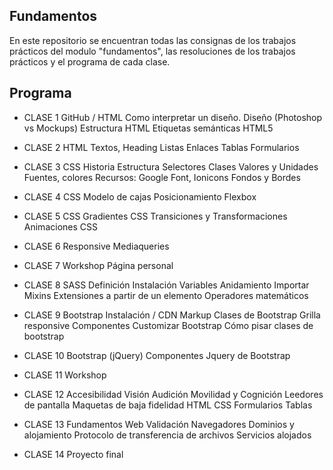 **Fundamentos**
-------------

En este repositorio se encuentran todas las consignas de los trabajos prácticos del modulo "fundamentos", las resoluciones de los trabajos prácticos y el programa de cada clase.

**Programa**
-------------

- CLASE 1
GitHub / HTML
Como interpretar un diseño.
Diseño (Photoshop vs Mockups) 
Estructura HTML
Etiquetas semánticas HTML5


- CLASE 2
HTML
Textos, Heading
Listas 
Enlaces 
Tablas
Formularios 

- CLASE 3
CSS 
Historia
Estructura
Selectores
Clases
Valores y Unidades
Fuentes, colores
Recursos: Google Font, Ionicons
Fondos y Bordes

- CLASE 4
CSS 
Modelo de cajas
Posicionamiento
Flexbox

- CLASE 5
CSS 
Gradientes CSS 
Transiciones y Transformaciones
Animaciones CSS 

- CLASE 6
Responsive
Mediaqueries

- CLASE 7
Workshop
Página personal

- CLASE 8
SASS 
Definición
Instalación
Variables
Anidamiento
Importar
Mixins
Extensiones a partir de un elemento 
Operadores matemáticos 

- CLASE 9
Bootstrap 
Instalación / CDN
Markup
Clases de Bootstrap
Grilla responsive
Componentes
Customizar Bootstrap
Cómo pisar clases de bootstrap

- CLASE 10
Bootstrap (jQuery)
Componentes Jquery de Bootstrap

- CLASE 11
Workshop

- CLASE 12
Accesibilidad 
Visión
Audición
Movilidad y Cognición
Leedores de pantalla
Maquetas de baja fidelidad 
HTML
CSS
Formularios
Tablas

- CLASE 13
Fundamentos Web 
Validación
Navegadores 
Dominios y alojamiento
Protocolo de transferencia de archivos
Servicios alojados

- CLASE 14
Proyecto final
